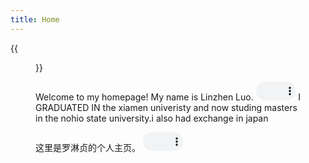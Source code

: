 ```yaml
---
title: Home
---
```


{{<figure src="/media/D.JPG" title="This is me, which is me (我就是我，不一样的烟火)" width="450">}}


Welcome to my homepage! My name is Linzhen Luo. <audio controls="" style="width: 15%; height: 30px;"> <source src="/media/NeilAvenue.mp4"> Your browser does not support the audio element. </audio> I GRADUATED IN the xiamen univeristy and now studing masters in the nohio state university.i also had exchange in japan

这里是罗淋贞的个人主页。
 <audio controls="" style="width: 15%; height: 30px;"> <source src="/media/未命名.mp4"> Your browser does not support the audio element. </audio> 

